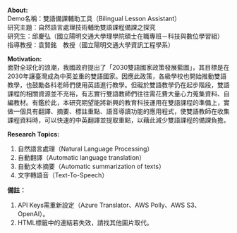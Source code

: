 **About:**  
Demo名稱：雙語備課輔助工具（Bilingual Lesson Assistant）  
研究主題：自然語言處理技術輔助雙語課程備課之探究  
研究生：邱慶弘（國立陽明交通大學理學院碩士在職專班－科技與數位學習組）  
指導教授：袁賢銘　教授（國立陽明交通大學資訊工程學系）  


**Motivation:**  
面對全球化的浪潮，我國政府提出了「2030雙語國家政策發展藍圖」，其目標是在2030年讓臺灣成為中英並重的雙語國家。因應此政策，各級學校也開始推動雙語教學，也鼓勵各科老師們使用英語進行教學。但礙於雙語教學仍在起步階段，雙語課程的相關資源並不充裕，有志實行雙語教師們往往需花費大量心力蒐集資料、自編教材。有鑑於此，本研究期望能將新興的教育科技運用在雙語課程的準備上，實做一個具有翻譯、摘要、標註重點、語音導讀功能的應用程式，使雙語教師在收集課程資料時，可以快速的中英翻譯並提取重點，以藉此減少雙語課程的備課負擔。

**Research Topics:**  
1. 自然語言處理（Natural Language Processing）
2. 自動翻譯（Automatic language translation）
3. 自動文本摘要（Automatic summarization of texts）
4. 文字轉語音（Text-To-Speech）

**備註：**
1. API Keys需重新設定（Azure Translator、AWS Polly、AWS S3、OpenAI）。
2. HTML標籤中的<img>連結若失效，請找其他圖片取代。
